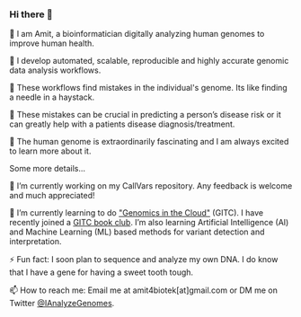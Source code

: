 ### Hi there 👋

  🧬 I am Amit, a bioinformatician digitally analyzing human genomes to improve human health.
  
  🧬 I develop automated, scalable, reproducible and highly accurate genomic data analysis workflows.
  
  🧬 These workflows find mistakes in the individual's genome. Its like finding a needle in a haystack. 
  
  🧬 These mistakes can be crucial in predicting a person’s disease risk or it can greatly help with a patients disease diagnosis/treatment.
  
  🧬 The human genome is extraordinarily fascinating and I am always excited to learn more about it.

Some more details...

🔭 I’m currently working on my CallVars repository. Any feedback is welcome and much appreciated!

🌱 I’m currently learning to do ["Genomics in the Cloud"](https://www.amazon.com/Genomics-Cloud-GATK-Spark-Docker/dp/1491975199/ref=sr_1_1?crid=LXSZSO8B3D7J&dchild=1&keywords=genomics+in+the+cloud&qid=1609662594&s=books&sprefix=genomics+in+%2Caps%2C183&sr=1-1) (GITC). I have recently joined a [GITC book club](https://www.youtube.com/channel/UCtdwGKTSsRQZgAO6D79lSPA). I’m also learning Artificial Intelligence (AI) and Machine Learning (ML) based methods for variant detection and interpretation.

⚡ Fun fact: I soon plan to sequence and analyze my own DNA. I do know that I have a gene for having a sweet tooth tough.

📫 How to reach me: Email me at amit4biotek[at]gmail.com or DM me on Twitter [@IAnalyzeGenomes](https://twitter.com/IAnalyzeGenomes).
